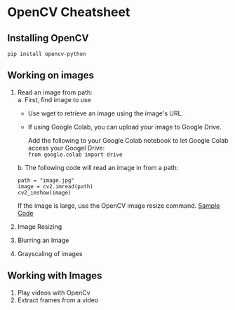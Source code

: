 # OpenCV Cheatsheet

## Installing OpenCV

`pip install opencv-python`

## Working on images
  
  1. Read an image from path: <br>
    a. First, find image to use
      - Use wget to retrieve an image using the image's URL.
      - If using Google Colab, you can upload your image to Google Drive. 
      
        Add the following to your Google Colab notebook to let Google Colab access your Googel Drive: <br>
        `from google.colab import drive`

      b. The following code will read an image in from a path: 
      ```
      path = "image.jpg"
      image = cv2.imread(path)
      cv2_imshow(image)
      ```
      If the image is large, use the OpenCV image resize command. [Sample Code](https://github.com/cosmeow/WWCodePython/blob/master/notebooks/Read_an_image_with_OpenCV.ipynb)

  2. Image Resizing
  3. Blurring an Image
  4. Grayscaling of images

## Working with Images

  1. Play videos with OpenCv
  2. Extract frames from a video


